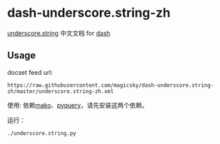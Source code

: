 dash-underscore.string-zh
=========================

[underscore.string](http://epeli.github.io/underscore.string/) 中文文档 for [dash](http://kapeli.com/dash)

## Usage

docset feed url:
```
https://raw.githubusercontent.com/magicsky/dash-underscore.string-zh/master/underscore.string-zh.xml
```

使用:
依赖[mako](http://www.makotemplates.org/)、[pyquery](https://pythonhosted.org/pyquery/)，请先安装这两个依赖。

运行：
```
./underscore.string.py
```
